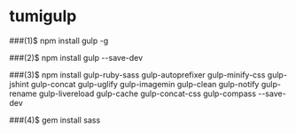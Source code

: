 # tumigulp


###(1)$ npm install gulp -g

###(2)$ npm install gulp --save-dev

###(3)$ npm install gulp-ruby-sass gulp-autoprefixer gulp-minify-css gulp-jshint gulp-concat gulp-uglify gulp-imagemin gulp-clean gulp-notify gulp-rename gulp-livereload gulp-cache gulp-concat-css gulp-compass --save-dev

###(4)$ gem install sass